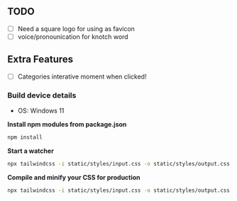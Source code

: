 ## TODO
- [ ] Need a square logo for using as favicon
- [ ] voice/pronounication for knotch word

## Extra Features
- [ ] Categories interative moment when clicked!

### Build device details
- OS: Windows 11


**Install npm modules from package.json**
```bash
npm install
```

**Start a watcher**
```bash
npx tailwindcss -i static/styles/input.css -o static/styles/output.css --watch
```

**Compile and minify your CSS for production**
```bash
npx tailwindcss -i static/styles/input.css -o static/styles/output.css --minify
```
